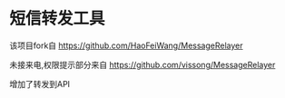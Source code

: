 # 短信转发工具
该项目fork自 https://github.com/HaoFeiWang/MessageRelayer

未接来电,权限提示部分来自 https://github.com/vissong/MessageRelayer

增加了转发到API
